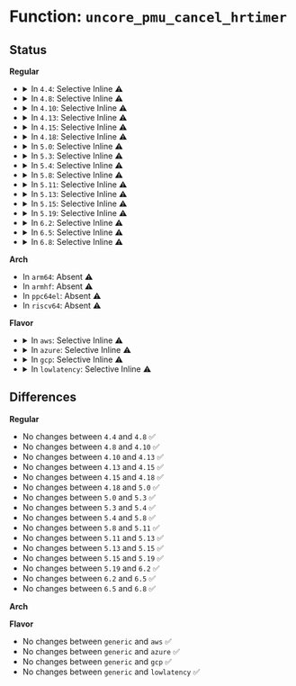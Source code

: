 # Function: <code>uncore_pmu_cancel_hrtimer</code>

## Status
<b>Regular</b>
<ul>
<li>
<details>
<summary>In <code>4.4</code>: Selective Inline ⚠️</summary>

```c
void uncore_pmu_cancel_hrtimer(struct intel_uncore_box *box);
```

**Collision:** Unique Global

**Inline:** Selective

**Transformation:** False

**Instances:**

```
In arch/x86/events/intel/uncore.c (ffffffff810156bc)
Location: arch/x86/events/intel/uncore.c:294
Inline: True
Inline callers:
  - arch/x86/events/intel/uncore.c:uncore_change_context
  - arch/x86/events/intel/uncore.c:uncore_pmu_event_stop
Direct callers:
  - arch/x86/events/intel/uncore_snb.c:snb_uncore_imc_event_stop
```
**Symbols:**

```
ffffffff810170f0-ffffffff81017107: uncore_pmu_cancel_hrtimer (STB_GLOBAL)
```
</details>
</li>
<li>
<details>
<summary>In <code>4.8</code>: Selective Inline ⚠️</summary>

```c
void uncore_pmu_cancel_hrtimer(struct intel_uncore_box *box);
```

**Collision:** Unique Global

**Inline:** Selective

**Transformation:** False

**Instances:**

```
In arch/x86/events/intel/uncore.c (ffffffff81015e8e)
Location: arch/x86/events/intel/uncore.c:277
Inline: True
Inline callers:
  - arch/x86/events/intel/uncore.c:uncore_pmu_event_stop
Direct callers:
  - arch/x86/events/intel/uncore_snb.c:snb_uncore_imc_event_stop
```
**Symbols:**

```
ffffffff81016370-ffffffff81016387: uncore_pmu_cancel_hrtimer (STB_GLOBAL)
```
</details>
</li>
<li>
<details>
<summary>In <code>4.10</code>: Selective Inline ⚠️</summary>

```c
void uncore_pmu_cancel_hrtimer(struct intel_uncore_box *box);
```

**Collision:** Unique Global

**Inline:** Selective

**Transformation:** False

**Instances:**

```
In arch/x86/events/intel/uncore.c (ffffffff81016067)
Location: arch/x86/events/intel/uncore.c:283
Inline: True
Inline callers:
  - arch/x86/events/intel/uncore.c:uncore_pmu_event_stop
Direct callers:
  - arch/x86/events/intel/uncore_snb.c:snb_uncore_imc_event_stop
```
**Symbols:**

```
ffffffff81016580-ffffffff81016597: uncore_pmu_cancel_hrtimer (STB_GLOBAL)
```
</details>
</li>
<li>
<details>
<summary>In <code>4.13</code>: Selective Inline ⚠️</summary>

```c
void uncore_pmu_cancel_hrtimer(struct intel_uncore_box *box);
```

**Collision:** Unique Global

**Inline:** Selective

**Transformation:** False

**Instances:**

```
In arch/x86/events/intel/uncore.c (ffffffff810144e4)
Location: arch/x86/events/intel/uncore.c:283
Inline: True
Inline callers:
  - arch/x86/events/intel/uncore.c:uncore_pmu_event_stop
Direct callers:
  - arch/x86/events/intel/uncore_snb.c:snb_uncore_imc_event_stop
```
**Symbols:**

```
ffffffff810149b0-ffffffff810149c7: uncore_pmu_cancel_hrtimer (STB_GLOBAL)
```
</details>
</li>
<li>
<details>
<summary>In <code>4.15</code>: Selective Inline ⚠️</summary>

```c
void uncore_pmu_cancel_hrtimer(struct intel_uncore_box *box);
```

**Collision:** Unique Global

**Inline:** Selective

**Transformation:** False

**Instances:**

```
In arch/x86/events/intel/uncore.c (ffffffff81014d4d)
Location: arch/x86/events/intel/uncore.c:283
Inline: True
Inline callers:
  - arch/x86/events/intel/uncore.c:uncore_pmu_event_stop
Direct callers:
  - arch/x86/events/intel/uncore_snb.c:snb_uncore_imc_event_stop
```
**Symbols:**

```
ffffffff81015210-ffffffff81015227: uncore_pmu_cancel_hrtimer (STB_GLOBAL)
```
</details>
</li>
<li>
<details>
<summary>In <code>4.18</code>: Selective Inline ⚠️</summary>

```c
void uncore_pmu_cancel_hrtimer(struct intel_uncore_box *box);
```

**Collision:** Unique Global

**Inline:** Selective

**Transformation:** False

**Instances:**

```
In arch/x86/events/intel/uncore.c (ffffffff810158ca)
Location: arch/x86/events/intel/uncore.c:285
Inline: True
Inline callers:
  - arch/x86/events/intel/uncore.c:uncore_pmu_event_stop
  - arch/x86/events/intel/uncore.c:uncore_pmu_event_stop
```
**Symbols:**

```
ffffffff81015e00-ffffffff81015e17: uncore_pmu_cancel_hrtimer (STB_GLOBAL)
```
</details>
</li>
<li>
<details>
<summary>In <code>5.0</code>: Selective Inline ⚠️</summary>

```c
void uncore_pmu_cancel_hrtimer(struct intel_uncore_box *box);
```

**Collision:** Unique Global

**Inline:** Selective

**Transformation:** False

**Instances:**

```
In arch/x86/events/intel/uncore.c (ffffffff81015fea)
Location: arch/x86/events/intel/uncore.c:285
Inline: True
Inline callers:
  - arch/x86/events/intel/uncore.c:uncore_pmu_event_stop
  - arch/x86/events/intel/uncore.c:uncore_pmu_event_stop
```
**Symbols:**

```
ffffffff81016580-ffffffff81016597: uncore_pmu_cancel_hrtimer (STB_GLOBAL)
```
</details>
</li>
<li>
<details>
<summary>In <code>5.3</code>: Selective Inline ⚠️</summary>

```c
void uncore_pmu_cancel_hrtimer(struct intel_uncore_box *box);
```

**Collision:** Unique Global

**Inline:** Selective

**Transformation:** False

**Instances:**

```
In arch/x86/events/intel/uncore.c (ffffffff810175fb)
Location: arch/x86/events/intel/uncore.c:302
Inline: True
Inline callers:
  - arch/x86/events/intel/uncore.c:uncore_pmu_event_stop
  - arch/x86/events/intel/uncore.c:uncore_pmu_event_stop
```
**Symbols:**

```
ffffffff81017ba0-ffffffff81017bb7: uncore_pmu_cancel_hrtimer (STB_GLOBAL)
```
</details>
</li>
<li>
<details>
<summary>In <code>5.4</code>: Selective Inline ⚠️</summary>

```c
void uncore_pmu_cancel_hrtimer(struct intel_uncore_box *box);
```

**Collision:** Unique Global

**Inline:** Selective

**Transformation:** False

**Instances:**

```
In arch/x86/events/intel/uncore.c (ffffffff81017fd6)
Location: arch/x86/events/intel/uncore.c:302
Inline: True
Inline callers:
  - arch/x86/events/intel/uncore.c:uncore_pmu_event_stop
  - arch/x86/events/intel/uncore.c:uncore_pmu_event_stop
```
**Symbols:**

```
ffffffff81018530-ffffffff81018547: uncore_pmu_cancel_hrtimer (STB_GLOBAL)
```
</details>
</li>
<li>
<details>
<summary>In <code>5.8</code>: Selective Inline ⚠️</summary>

```c
void uncore_pmu_cancel_hrtimer(struct intel_uncore_box *box);
```

**Collision:** Unique Global

**Inline:** Selective

**Transformation:** False

**Instances:**

```
In arch/x86/events/intel/uncore.c (ffffffff81017e18)
Location: arch/x86/events/intel/uncore.c:302
Inline: True
Inline callers:
  - arch/x86/events/intel/uncore.c:uncore_change_context
  - arch/x86/events/intel/uncore.c:uncore_pmu_event_stop
  - arch/x86/events/intel/uncore.c:uncore_pmu_event_stop
```
**Symbols:**

```
ffffffff81019e80-ffffffff81019e97: uncore_pmu_cancel_hrtimer (STB_GLOBAL)
```
</details>
</li>
<li>
<details>
<summary>In <code>5.11</code>: Selective Inline ⚠️</summary>

```c
void uncore_pmu_cancel_hrtimer(struct intel_uncore_box *box);
```

**Collision:** Unique Global

**Inline:** Selective

**Transformation:** False

**Instances:**

```
In arch/x86/events/intel/uncore.c (ffffffff8101832b)
Location: arch/x86/events/intel/uncore.c:307
Inline: True
Inline callers:
  - arch/x86/events/intel/uncore.c:uncore_change_context
  - arch/x86/events/intel/uncore.c:uncore_pmu_event_stop
  - arch/x86/events/intel/uncore.c:uncore_pmu_event_stop
```
**Symbols:**

```
ffffffff8101a4f0-ffffffff8101a507: uncore_pmu_cancel_hrtimer (STB_GLOBAL)
```
</details>
</li>
<li>
<details>
<summary>In <code>5.13</code>: Selective Inline ⚠️</summary>

```c
void uncore_pmu_cancel_hrtimer(struct intel_uncore_box *box);
```

**Collision:** Unique Global

**Inline:** Selective

**Transformation:** False

**Instances:**

```
In arch/x86/events/intel/uncore.c (ffffffff8101958b)
Location: arch/x86/events/intel/uncore.c:324
Inline: True
Inline callers:
  - arch/x86/events/intel/uncore.c:uncore_change_context
  - arch/x86/events/intel/uncore.c:uncore_pmu_event_stop
  - arch/x86/events/intel/uncore.c:uncore_pmu_event_stop
```
**Symbols:**

```
ffffffff8101b890-ffffffff8101b8a7: uncore_pmu_cancel_hrtimer (STB_GLOBAL)
```
</details>
</li>
<li>
<details>
<summary>In <code>5.15</code>: Selective Inline ⚠️</summary>

```c
void uncore_pmu_cancel_hrtimer(struct intel_uncore_box *box);
```

**Collision:** Unique Global

**Inline:** Selective

**Transformation:** False

**Instances:**

```
In arch/x86/events/intel/uncore.c (ffffffff8101bfc9)
Location: arch/x86/events/intel/uncore.c:324
Inline: True
Inline callers:
  - arch/x86/events/intel/uncore.c:uncore_change_context
  - arch/x86/events/intel/uncore.c:uncore_pmu_event_stop
  - arch/x86/events/intel/uncore.c:uncore_pmu_event_stop
```
**Symbols:**

```
ffffffff8101e470-ffffffff8101e487: uncore_pmu_cancel_hrtimer (STB_GLOBAL)
```
</details>
</li>
<li>
<details>
<summary>In <code>5.19</code>: Selective Inline ⚠️</summary>

```c
void uncore_pmu_cancel_hrtimer(struct intel_uncore_box *box);
```

**Collision:** Unique Global

**Inline:** Selective

**Transformation:** False

**Instances:**

```
In arch/x86/events/intel/uncore.c (ffffffff8101e759)
Location: arch/x86/events/intel/uncore.c:324
Inline: True
Inline callers:
  - arch/x86/events/intel/uncore.c:uncore_change_context
  - arch/x86/events/intel/uncore.c:uncore_pmu_event_stop
  - arch/x86/events/intel/uncore.c:uncore_pmu_event_stop
```
**Symbols:**

```
ffffffff81020fa0-ffffffff81020fbf: uncore_pmu_cancel_hrtimer (STB_GLOBAL)
```
</details>
</li>
<li>
<details>
<summary>In <code>6.2</code>: Selective Inline ⚠️</summary>

```c
void uncore_pmu_cancel_hrtimer(struct intel_uncore_box *box);
```

**Collision:** Unique Global

**Inline:** Selective

**Transformation:** False

**Instances:**

```
In arch/x86/events/intel/uncore.c (ffffffff81022cf9)
Location: arch/x86/events/intel/uncore.c:324
Inline: True
Inline callers:
  - arch/x86/events/intel/uncore.c:uncore_change_context
  - arch/x86/events/intel/uncore.c:uncore_pmu_event_stop
  - arch/x86/events/intel/uncore.c:uncore_pmu_event_stop
```
**Symbols:**

```
ffffffff81025950-ffffffff8102596f: uncore_pmu_cancel_hrtimer (STB_GLOBAL)
```
</details>
</li>
<li>
<details>
<summary>In <code>6.5</code>: Selective Inline ⚠️</summary>

```c
void uncore_pmu_cancel_hrtimer(struct intel_uncore_box *box);
```

**Collision:** Unique Global

**Inline:** Selective

**Transformation:** False

**Instances:**

```
In arch/x86/events/intel/uncore.c (ffffffff810229dc)
Location: arch/x86/events/intel/uncore.c:339
Inline: True
Inline callers:
  - arch/x86/events/intel/uncore.c:uncore_change_context
  - arch/x86/events/intel/uncore.c:uncore_pmu_event_stop
  - arch/x86/events/intel/uncore.c:uncore_pmu_event_stop
```
**Symbols:**

```
ffffffff81025840-ffffffff8102585f: uncore_pmu_cancel_hrtimer (STB_GLOBAL)
```
</details>
</li>
<li>
<details>
<summary>In <code>6.8</code>: Selective Inline ⚠️</summary>

```c
void uncore_pmu_cancel_hrtimer(struct intel_uncore_box *box);
```

**Collision:** Unique Global

**Inline:** Selective

**Transformation:** False

**Instances:**

```
In arch/x86/events/intel/uncore.c (ffffffff81028b0b)
Location: arch/x86/events/intel/uncore.c:339
Inline: True
Inline callers:
  - arch/x86/events/intel/uncore.c:uncore_change_context
  - arch/x86/events/intel/uncore.c:uncore_pmu_event_stop
  - arch/x86/events/intel/uncore.c:uncore_pmu_event_stop
```
**Symbols:**

```
ffffffff8102b9a0-ffffffff8102b9bf: uncore_pmu_cancel_hrtimer (STB_GLOBAL)
```
</details>
</li>
</ul>
<b>Arch</b>
<ul>
<li>
In <code>arm64</code>: Absent ⚠️
</li>
<li>
In <code>armhf</code>: Absent ⚠️
</li>
<li>
In <code>ppc64el</code>: Absent ⚠️
</li>
<li>
In <code>riscv64</code>: Absent ⚠️
</li>
</ul>
<b>Flavor</b>
<ul>
<li>
<details>
<summary>In <code>aws</code>: Selective Inline ⚠️</summary>

```c
void uncore_pmu_cancel_hrtimer(struct intel_uncore_box *box);
```

**Collision:** Unique Global

**Inline:** Selective

**Transformation:** False

**Instances:**

```
In arch/x86/events/intel/uncore.c (ffffffff81017fd6)
Location: arch/x86/events/intel/uncore.c:302
Inline: True
Inline callers:
  - arch/x86/events/intel/uncore.c:uncore_pmu_event_stop
  - arch/x86/events/intel/uncore.c:uncore_pmu_event_stop
```
**Symbols:**

```
ffffffff81018530-ffffffff81018547: uncore_pmu_cancel_hrtimer (STB_GLOBAL)
```
</details>
</li>
<li>
<details>
<summary>In <code>azure</code>: Selective Inline ⚠️</summary>

```c
void uncore_pmu_cancel_hrtimer(struct intel_uncore_box *box);
```

**Collision:** Unique Global

**Inline:** Selective

**Transformation:** False

**Instances:**

```
In arch/x86/events/intel/uncore.c (ffffffff81017406)
Location: arch/x86/events/intel/uncore.c:302
Inline: True
Inline callers:
  - arch/x86/events/intel/uncore.c:uncore_pmu_event_stop
  - arch/x86/events/intel/uncore.c:uncore_pmu_event_stop
```
**Symbols:**

```
ffffffff81017960-ffffffff81017977: uncore_pmu_cancel_hrtimer (STB_GLOBAL)
```
</details>
</li>
<li>
<details>
<summary>In <code>gcp</code>: Selective Inline ⚠️</summary>

```c
void uncore_pmu_cancel_hrtimer(struct intel_uncore_box *box);
```

**Collision:** Unique Global

**Inline:** Selective

**Transformation:** False

**Instances:**

```
In arch/x86/events/intel/uncore.c (ffffffff81017f96)
Location: arch/x86/events/intel/uncore.c:302
Inline: True
Inline callers:
  - arch/x86/events/intel/uncore.c:uncore_pmu_event_stop
  - arch/x86/events/intel/uncore.c:uncore_pmu_event_stop
```
**Symbols:**

```
ffffffff810184f0-ffffffff81018507: uncore_pmu_cancel_hrtimer (STB_GLOBAL)
```
</details>
</li>
<li>
<details>
<summary>In <code>lowlatency</code>: Selective Inline ⚠️</summary>

```c
void uncore_pmu_cancel_hrtimer(struct intel_uncore_box *box);
```

**Collision:** Unique Global

**Inline:** Selective

**Transformation:** False

**Instances:**

```
In arch/x86/events/intel/uncore.c (ffffffff810181d6)
Location: arch/x86/events/intel/uncore.c:302
Inline: True
Inline callers:
  - arch/x86/events/intel/uncore.c:uncore_pmu_event_stop
  - arch/x86/events/intel/uncore.c:uncore_pmu_event_stop
```
**Symbols:**

```
ffffffff81018730-ffffffff81018747: uncore_pmu_cancel_hrtimer (STB_GLOBAL)
```
</details>
</li>
</ul>

## Differences
<b>Regular</b>
<ul>
<li>
No changes between <code>4.4</code> and <code>4.8</code> ✅
</li>
<li>
No changes between <code>4.8</code> and <code>4.10</code> ✅
</li>
<li>
No changes between <code>4.10</code> and <code>4.13</code> ✅
</li>
<li>
No changes between <code>4.13</code> and <code>4.15</code> ✅
</li>
<li>
No changes between <code>4.15</code> and <code>4.18</code> ✅
</li>
<li>
No changes between <code>4.18</code> and <code>5.0</code> ✅
</li>
<li>
No changes between <code>5.0</code> and <code>5.3</code> ✅
</li>
<li>
No changes between <code>5.3</code> and <code>5.4</code> ✅
</li>
<li>
No changes between <code>5.4</code> and <code>5.8</code> ✅
</li>
<li>
No changes between <code>5.8</code> and <code>5.11</code> ✅
</li>
<li>
No changes between <code>5.11</code> and <code>5.13</code> ✅
</li>
<li>
No changes between <code>5.13</code> and <code>5.15</code> ✅
</li>
<li>
No changes between <code>5.15</code> and <code>5.19</code> ✅
</li>
<li>
No changes between <code>5.19</code> and <code>6.2</code> ✅
</li>
<li>
No changes between <code>6.2</code> and <code>6.5</code> ✅
</li>
<li>
No changes between <code>6.5</code> and <code>6.8</code> ✅
</li>
</ul>
<b>Arch</b>
<ul>
</ul>
<b>Flavor</b>
<ul>
<li>
No changes between <code>generic</code> and <code>aws</code> ✅
</li>
<li>
No changes between <code>generic</code> and <code>azure</code> ✅
</li>
<li>
No changes between <code>generic</code> and <code>gcp</code> ✅
</li>
<li>
No changes between <code>generic</code> and <code>lowlatency</code> ✅
</li>
</ul>
